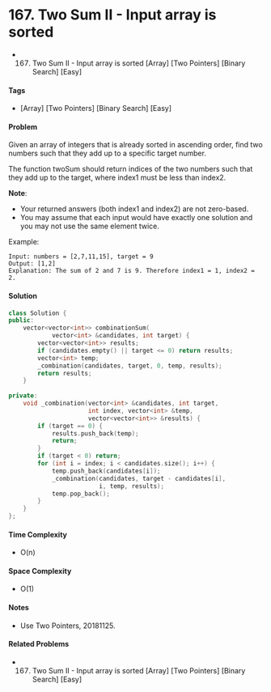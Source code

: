 # 167. Two Sum II - Input array is sorted
- 167. Two Sum II - Input array is sorted [Array] [Two Pointers] [Binary Search] [Easy]

#### Tags
- [Array] [Two Pointers] [Binary Search] [Easy]

#### Problem
Given an array of integers that is already sorted in ascending order, find two numbers such that they add up to a specific target number.

The function twoSum should return indices of the two numbers such that they add up to the target, where index1 must be less than index2.

**Note**:

- Your returned answers (both index1 and index2) are not zero-based.
- You may assume that each input would have exactly one solution and you may not use the same element twice.

Example:

    Input: numbers = [2,7,11,15], target = 9
    Output: [1,2]
    Explanation: The sum of 2 and 7 is 9. Therefore index1 = 1, index2 = 2.

#### Solution
``` C++
class Solution {
public:
    vector<vector<int>> combinationSum(
            vector<int> &candidates, int target) {
        vector<vector<int>> results;
        if (candidates.empty() || target <= 0) return results;
        vector<int> temp;
        _combination(candidates, target, 0, temp, results);
        return results;
    }
    
private:
    void _combination(vector<int> &candidates, int target, 
                      int index, vector<int> &temp, 
                      vector<vector<int>> &results) {
        if (target == 0) {
            results.push_back(temp);
            return;
        }
        if (target < 0) return;
        for (int i = index; i < candidates.size(); i++) {
            temp.push_back(candidates[i]);
            _combination(candidates, target - candidates[i], 
                         i, temp, results);
            temp.pop_back();
        }
    }
};
```

#### Time Complexity
- O(n)

#### Space Complexity
- O(1)

#### Notes
- Use Two Pointers, 20181125.

#### Related Problems
- 167. Two Sum II - Input array is sorted [Array] [Two Pointers] [Binary Search] [Easy]
